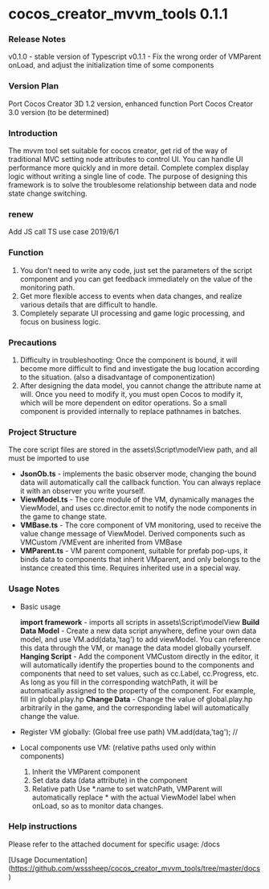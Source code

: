 # cocos_creator_mvvm_tools 0.1.1

### Release Notes
v0.1.0 - stable version of Typescript
v0.1.1 - Fix the wrong order of VMParent onLoad, and adjust the initialization time of some components

### Version Plan
Port Cocos Creator 3D 1.2 version, enhanced function
Port Cocos Creator 3.0 version (to be determined)

### Introduction

The mvvm tool set suitable for cocos creator, get rid of the way of traditional MVC setting node attributes to control UI. You can handle UI performance more quickly and in more detail. Complete complex display logic without writing a single line of code. The purpose of designing this framework is to solve the troublesome relationship between data and node state change switching.

### renew
Add JS call TS use case 2019/6/1

### Function

1. You don’t need to write any code, just set the parameters of the script component and you can get feedback immediately on the value of the monitoring path.
2. Get more flexible access to events when data changes, and realize various details that are difficult to handle.
3. Completely separate UI processing and game logic processing, and focus on business logic.

### Precautions

1. Difficulty in troubleshooting: Once the component is bound, it will become more difficult to find and investigate the bug location according to the situation. (also a disadvantage of componentization)
2. After designing the data model, you cannot change the attribute name at will. Once you need to modify it, you must open Cocos to modify it, which will be more dependent on editor operations. So a small component is provided internally to replace pathnames in batches.

### Project Structure

The core script files are stored in the assets\Script\modelView path, and all must be imported to use

- **JsonOb.ts** - implements the basic observer mode, changing the bound data will automatically call the callback function. You can always replace it with an observer you write yourself.
- **ViewModel.ts** - The core module of the VM, dynamically manages the ViewModel, and uses cc.director.emit to notify the node components in the game to change state.
- **VMBase.ts** - The core component of VM monitoring, used to receive the value change message of ViewModel. Derived components such as VMCustom /VMEvent are inherited from VMBase
- **VMParent.ts** - VM parent component, suitable for prefab pop-ups, it binds data to components that inherit VMparent, and only belongs to the instance created this time. Requires inherited use in a special way.

### Usage Notes

- Basic usage

   **import framework** - imports all scripts in assets\Script\modelView
   **Build Data Model** - Create a new data script anywhere, define your own data model, and use VM.add(data,'tag') to add viewModel. You can reference this data through the VM, or manage the data model globally yourself.
   **Hanging Script** - Add the component VMCustom directly in the editor, it will automatically identify the properties bound to the components and components that need to set values, such as cc.Label, cc.Progress, etc. As long as you fill in the corresponding watchPath, it will be automatically assigned to the property of the component. For example, fill in global.play.hp
   **Change Data** - Change the value of global.play.hp arbitrarily in the game, and the corresponding label will automatically change the value.

- Register VM globally: (Global free use path)
    VM.add(data,'tag'); //

- Local components use VM: (relative paths used only within components)
   1. Inherit the VMParent component
   2. Set data data (data attribute) in the component
   3. Relative path Use *.name to set watchPath, VMParent will automatically replace * with the actual ViewModel label when onLoad, so as to monitor data changes.

### Help instructions

Please refer to the attached document for specific usage: /docs

[Usage Documentation] (https://github.com/wsssheep/cocos_creator_mvvm_tools/tree/master/docs)
